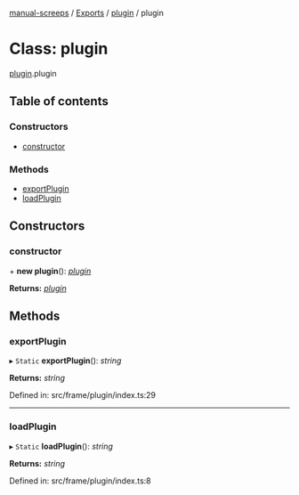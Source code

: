 [manual-screeps](../README.md) / [Exports](../modules.md) / [plugin](../modules/plugin.md) / plugin

# Class: plugin

[plugin](../modules/plugin.md).plugin

## Table of contents

### Constructors

- [constructor](plugin.plugin-1.md#constructor)

### Methods

- [exportPlugin](plugin.plugin-1.md#exportplugin)
- [loadPlugin](plugin.plugin-1.md#loadplugin)

## Constructors

### constructor

\+ **new plugin**(): [*plugin*](plugin.plugin-1.md)

**Returns:** [*plugin*](plugin.plugin-1.md)

## Methods

### exportPlugin

▸ `Static` **exportPlugin**(): *string*

**Returns:** *string*

Defined in: src/frame/plugin/index.ts:29

___

### loadPlugin

▸ `Static` **loadPlugin**(): *string*

**Returns:** *string*

Defined in: src/frame/plugin/index.ts:8
